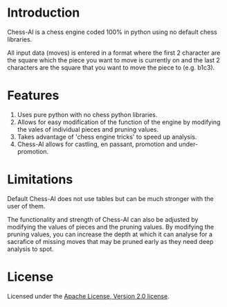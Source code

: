 # Introduction
Chess-AI is a chess engine coded 100% in python using no default chess libraries.

All input data (moves) is entered in a format where the first 2 character are the square which the piece you want to move is currently on and the last 2 characters are the square that you want to move the piece to (e.g. b1c3).

# Features
1. Uses pure python with no chess python libraries.
2. Allows for easy modification of the function of the engine by modifying the vales of individual pieces and pruning values.
3. Takes advantage of 'chess engine tricks' to speed up analysis.
4. Chess-AI allows for castling, en passant, promotion and under-promotion. 

# Limitations
Default Chess-AI does not use tables but can be much stronger with the user of them. 

The functionality and strength of Chess-AI can also be adjusted by modifying the values of pieces and the pruning values. By modifying the pruning values, you can increase the depth at which it can analyse for a sacrafice of missing moves that may be pruned early as they need deep analysis to spot.

# License
Licensed under the [Apache License, Version 2.0 license](LICENSE).
